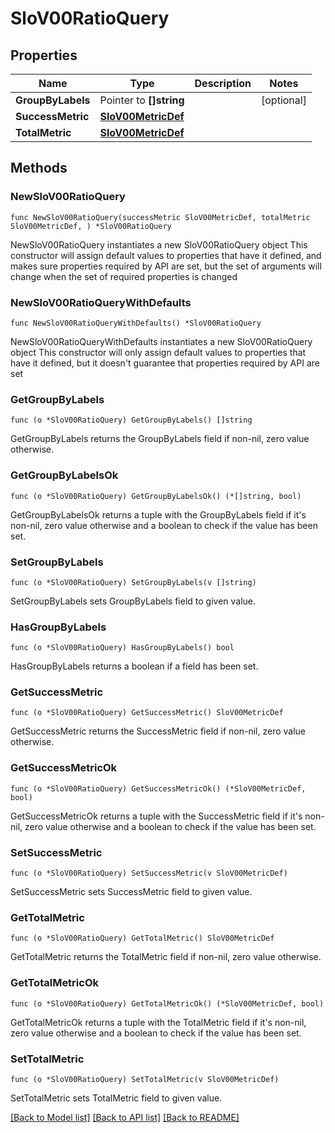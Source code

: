 # SloV00RatioQuery

## Properties

Name | Type | Description | Notes
------------ | ------------- | ------------- | -------------
**GroupByLabels** | Pointer to **[]string** |  | [optional] 
**SuccessMetric** | [**SloV00MetricDef**](SloV00MetricDef.md) |  | 
**TotalMetric** | [**SloV00MetricDef**](SloV00MetricDef.md) |  | 

## Methods

### NewSloV00RatioQuery

`func NewSloV00RatioQuery(successMetric SloV00MetricDef, totalMetric SloV00MetricDef, ) *SloV00RatioQuery`

NewSloV00RatioQuery instantiates a new SloV00RatioQuery object
This constructor will assign default values to properties that have it defined,
and makes sure properties required by API are set, but the set of arguments
will change when the set of required properties is changed

### NewSloV00RatioQueryWithDefaults

`func NewSloV00RatioQueryWithDefaults() *SloV00RatioQuery`

NewSloV00RatioQueryWithDefaults instantiates a new SloV00RatioQuery object
This constructor will only assign default values to properties that have it defined,
but it doesn't guarantee that properties required by API are set

### GetGroupByLabels

`func (o *SloV00RatioQuery) GetGroupByLabels() []string`

GetGroupByLabels returns the GroupByLabels field if non-nil, zero value otherwise.

### GetGroupByLabelsOk

`func (o *SloV00RatioQuery) GetGroupByLabelsOk() (*[]string, bool)`

GetGroupByLabelsOk returns a tuple with the GroupByLabels field if it's non-nil, zero value otherwise
and a boolean to check if the value has been set.

### SetGroupByLabels

`func (o *SloV00RatioQuery) SetGroupByLabels(v []string)`

SetGroupByLabels sets GroupByLabels field to given value.

### HasGroupByLabels

`func (o *SloV00RatioQuery) HasGroupByLabels() bool`

HasGroupByLabels returns a boolean if a field has been set.

### GetSuccessMetric

`func (o *SloV00RatioQuery) GetSuccessMetric() SloV00MetricDef`

GetSuccessMetric returns the SuccessMetric field if non-nil, zero value otherwise.

### GetSuccessMetricOk

`func (o *SloV00RatioQuery) GetSuccessMetricOk() (*SloV00MetricDef, bool)`

GetSuccessMetricOk returns a tuple with the SuccessMetric field if it's non-nil, zero value otherwise
and a boolean to check if the value has been set.

### SetSuccessMetric

`func (o *SloV00RatioQuery) SetSuccessMetric(v SloV00MetricDef)`

SetSuccessMetric sets SuccessMetric field to given value.


### GetTotalMetric

`func (o *SloV00RatioQuery) GetTotalMetric() SloV00MetricDef`

GetTotalMetric returns the TotalMetric field if non-nil, zero value otherwise.

### GetTotalMetricOk

`func (o *SloV00RatioQuery) GetTotalMetricOk() (*SloV00MetricDef, bool)`

GetTotalMetricOk returns a tuple with the TotalMetric field if it's non-nil, zero value otherwise
and a boolean to check if the value has been set.

### SetTotalMetric

`func (o *SloV00RatioQuery) SetTotalMetric(v SloV00MetricDef)`

SetTotalMetric sets TotalMetric field to given value.



[[Back to Model list]](../README.md#documentation-for-models) [[Back to API list]](../README.md#documentation-for-api-endpoints) [[Back to README]](../README.md)


